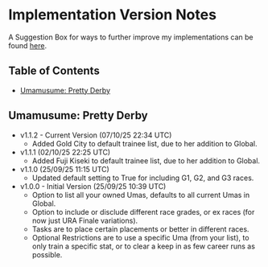 # Implementation Version Notes
A Suggestion Box for ways to further improve my implementations can be found [here](https://forms.gle/2snk4TbiB8VC9V967).
## Table of Contents
- [Umamusume: Pretty Derby](#umamusume-pretty-derby)
## Umamusume: Pretty Derby
- v1.1.2 - Current Version (07/10/25 22:34 UTC)
  - Added Gold City to default trainee list, due to her addition to Global.
- v1.1.1 (02/10/25 22:25 UTC)
  - Added Fuji Kiseki to default trainee list, due to her addition to Global.
- v1.1.0 (25/09/25 11:15 UTC)
  - Updated default setting to True for including G1, G2, and G3 races.
- v1.0.0 - Initial Version (25/09/25 10:39 UTC)
  - Option to list all your owned Umas, defaults to all current Umas in Global.
  - Option to include or disclude different race grades, or ex races (for now just URA Finale variations).
  - Tasks are to place certain placements or better in different races.
  - Optional Restrictions are to use a specific Uma (from your list), to only train a specific stat, or to clear a keep in as few career runs as possible.
